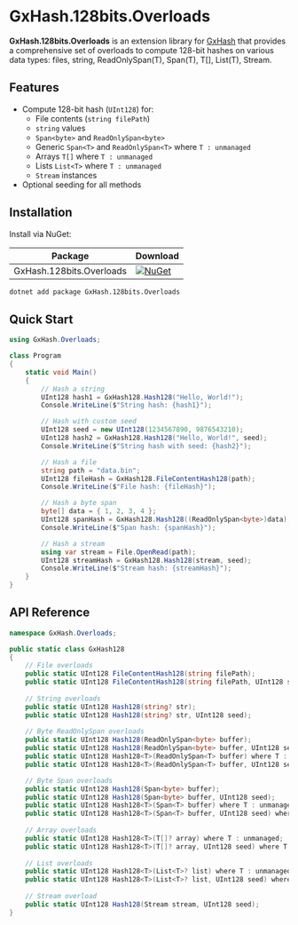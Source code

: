 # GxHash.128bits.Overloads

**GxHash.128bits.Overloads** is an extension library for [GxHash](https://github.com/ogxd/gxhash-csharp) that provides a comprehensive set of overloads to compute 128-bit hashes on various data types: files, string, ReadOnlySpan(T), Span(T), T[], List(T), Stream.

## Features

- Compute 128-bit hash (`UInt128`) for:
    - File contents (`string filePath`)
    - `string` values
    - `Span<byte>` and `ReadOnlySpan<byte>`
    - Generic `Span<T>` and `ReadOnlySpan<T>` where `T : unmanaged`
    - Arrays `T[]` where `T : unmanaged`
    - Lists `List<T>` where `T : unmanaged`
    - `Stream` instances
- Optional seeding for all methods

## Installation

Install via NuGet:

|Package|Download|
|-|-|
|GxHash.128bits.Overloads|[![NuGet](https://img.shields.io/nuget/v/GxHash.128bits.Overloads.svg)](https://www.nuget.org/packages/GxHash.128bits.Overloads)

```bash
dotnet add package GxHash.128bits.Overloads
```

## Quick Start

```csharp
using GxHash.Overloads;

class Program
{
    static void Main()
    {
        // Hash a string
        UInt128 hash1 = GxHash128.Hash128("Hello, World!");
        Console.WriteLine($"String hash: {hash1}");

        // Hash with custom seed
        UInt128 seed = new UInt128(1234567890, 9876543210);
        UInt128 hash2 = GxHash128.Hash128("Hello, World!", seed);
        Console.WriteLine($"String hash with seed: {hash2}");

        // Hash a file
        string path = "data.bin";
        UInt128 fileHash = GxHash128.FileContentHash128(path);
        Console.WriteLine($"File hash: {fileHash}");

        // Hash a byte span
        byte[] data = { 1, 2, 3, 4 };
        UInt128 spanHash = GxHash128.Hash128((ReadOnlySpan<byte>)data);
        Console.WriteLine($"Span hash: {spanHash}");

        // Hash a stream
        using var stream = File.OpenRead(path);
        UInt128 streamHash = GxHash128.Hash128(stream, seed);
        Console.WriteLine($"Stream hash: {streamHash}");
    }
}
```

## API Reference

```csharp
namespace GxHash.Overloads;

public static class GxHash128
{
    // File overloads
    public static UInt128 FileContentHash128(string filePath);
    public static UInt128 FileContentHash128(string filePath, UInt128 seed);
    
    // String overloads
    public static UInt128 Hash128(string? str);
    public static UInt128 Hash128(string? str, UInt128 seed);
    
    // Byte ReadOnlySpan overloads
    public static UInt128 Hash128(ReadOnlySpan<byte> buffer);
    public static UInt128 Hash128(ReadOnlySpan<byte> buffer, UInt128 seed);
    public static UInt128 Hash128<T>(ReadOnlySpan<T> buffer) where T : unmanaged;
    public static UInt128 Hash128<T>(ReadOnlySpan<T> buffer, UInt128 seed) where T : unmanaged;

    // Byte Span overloads
    public static UInt128 Hash128(Span<byte> buffer);
    public static UInt128 Hash128(Span<byte> buffer, UInt128 seed);
    public static UInt128 Hash128<T>(Span<T> buffer) where T : unmanaged;
    public static UInt128 Hash128<T>(Span<T> buffer, UInt128 seed) where T : unmanaged;
    
    // Array overloads
    public static UInt128 Hash128<T>(T[]? array) where T : unmanaged;
    public static UInt128 Hash128<T>(T[]? array, UInt128 seed) where T : unmanaged;
    
    // List overloads
    public static UInt128 Hash128<T>(List<T>? list) where T : unmanaged
    public static UInt128 Hash128<T>(List<T>? list, UInt128 seed) where T : unmanaged
    
    // Stream overload
    public static UInt128 Hash128(Stream stream, UInt128 seed);
}

```